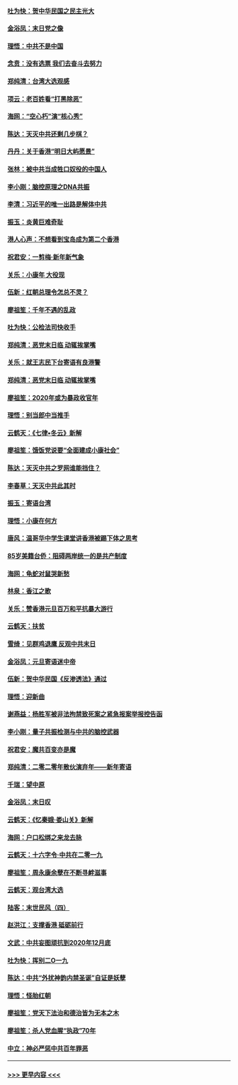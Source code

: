 #### [吐为快：贺中华民国之民主光大](../pages/nsc993/n11788618.md?t=01130944) 
#### [金浴凤：末日党之像](../pages/nsc993/n11787475.md?t=01130944) 
#### [理悟：中共不是中国](../pages/nsc993/n11787463.md?t=01130944) 
#### [念贲：没有选票  我们去奋斗去努力](../pages/nsc993/n11787398.md?t=01130944) 
#### [郑纯清：台湾大选观感](../pages/nsc993/n11786210.md?t=01130944) 
#### [项云：老百姓看“打黑除恶”](../pages/nsc993/n11785398.md?t=01130944) 
#### [海网：“空心朽”演“核心秀”](../pages/nsc993/n11783874.md?t=01130944) 
#### [陈达：天灭中共还剩几步棋？](../pages/nsc993/n11783719.md?t=01130944) 
#### [丹丹：关于香港“明日大屿愿景”](../pages/nsc993/n11783273.md?t=01130944) 
#### [张林：被中共当成牲口奴役的中国人](../pages/nsc993/n11782397.md?t=01130944) 
#### [李小刚：脑控原理之DNA共振](../pages/nsc993/n11780962.md?t=01130944) 
#### [李清：习近平的唯一出路是解体中共](../pages/nsc993/n11780866.md?t=01130944) 
#### [振玉：炎黄巨难奇耻](../pages/nsc993/n11779632.md?t=01130944) 
#### [港人心声：不想看到宝岛成为第二个香港](../pages/nsc993/n11778817.md?t=01130944) 
#### [祝君安：一剪梅‧新年新气象](../pages/nsc993/n11776340.md?t=01130944) 
#### [关乐：小康年 大役现](../pages/nsc993/n11774213.md?t=01130944) 
#### [伍新：红朝总理令怎总不灵？](../pages/nsc993/n11770813.md?t=01130944) 
#### [廖祖笙：千年不遇的乱政](../pages/nsc993/n11770373.md?t=01130944) 
#### [吐为快：公检法司快收手](../pages/nsc993/n11770359.md?t=01130944) 
#### [郑纯清：恶党末日临 动辄挨掌嘴](../pages/nsc993/n11769912.md?t=01130944) 
#### [关乐：就王志民下台寄语有良港警](../pages/nsc993/n11769903.md?t=01130944) 
#### [郑纯清：恶党末日临 动辄挨掌嘴](../pages/nsc993/n11769356.md?t=01130944) 
#### [廖祖笙：2020年或为暴政收官年](../pages/nsc993/n11768216.md?t=01130944) 
#### [理悟：别当郎中当推手](../pages/nsc993/n11768243.md?t=01130944) 
#### [云鹤天：《七律▪冬云》新解](../pages/nsc993/n11768204.md?t=01130944) 
#### [廖祖笙：饿饭党说要“全面建成小康社会”](../pages/nsc993/n11767482.md?t=01130944) 
#### [陈达：天灭中共之罗网谁能挡住？](../pages/nsc993/n11767465.md?t=01130944) 
#### [李春草：天灭中共此其时](../pages/nsc993/n11767452.md?t=01130944) 
#### [振玉：寄语台湾](../pages/nsc993/n11767432.md?t=01130944) 
#### [理悟：小康在何方](../pages/nsc993/n11767394.md?t=01130944) 
#### [唐风：温哥华中学生课堂讲香港被踢下体之思考](../pages/nsc993/n11766848.md?t=01130944) 
#### [85岁美籍台侨：阻碍两岸统一的是共产制度](../pages/nsc993/n11765043.md?t=01130944) 
#### [海网：龟蛇对鼠哭新愁](../pages/nsc993/n11764895.md?t=01130944) 
#### [林泉：香江之歌](../pages/nsc993/n11764415.md?t=01130944) 
#### [关乐：赞香港元旦百万和平抗暴大游行](../pages/nsc993/n11764382.md?t=01130944) 
#### [云鹤天：扶贫](../pages/nsc993/n11764245.md?t=01130944) 
#### [雪绮：见群鸡退鹰  反观中共末日](../pages/nsc993/n11762112.md?t=01130944) 
#### [金浴凤：元旦寄语迷中帝](../pages/nsc993/n11761788.md?t=01130944) 
#### [伍新：贺中华民国《反渗透法》通过](../pages/nsc993/n11761994.md?t=01130944) 
#### [理悟：迎新曲](../pages/nsc993/n11761152.md?t=01130944) 
#### [谢燕益：杨胜军被非法拘禁致死案之紧急报案举报控告函](../pages/nsc993/n11756134.md?t=01130944) 
#### [李小刚：量子共振检测与中共的脑控武器](../pages/nsc993/n11754518.md?t=01130944) 
#### [祝君安：魔共百变亦是魔](../pages/nsc993/n11754469.md?t=01130944) 
#### [郑纯清：二零二零年散伙演弃年——新年寄语](../pages/nsc993/n11754195.md?t=01130944) 
#### [千瑞：望中原](../pages/nsc993/n11754159.md?t=01130944) 
#### [金浴凤：末日叹](../pages/nsc993/n11752359.md?t=01130944) 
#### [云鹤天：《忆秦娥‧娄山关》新解](../pages/nsc993/n11752348.md?t=01130944) 
#### [海网：户口松绑之来龙去脉](../pages/nsc993/n11752328.md?t=01130944) 
#### [云鹤天：十六字令‧中共在二零一九](../pages/nsc993/n11752305.md?t=01130944) 
#### [廖祖笙：周永康余孽在不断寻衅滋事](../pages/nsc993/n11751013.md?t=01130944) 
#### [云鹤天：观台湾大选](../pages/nsc993/n11751007.md?t=01130944) 
#### [陆客：末世民风（四）](../pages/nsc993/n11749203.md?t=01130944) 
#### [赵洪江：支撑香港 砥砺前行](../pages/nsc993/n11748482.md?t=01130944) 
#### [文武：中共妄图顽抗到2020年12月底](../pages/nsc993/n11748446.md?t=01130944) 
#### [吐为快：挥别二O一九](../pages/nsc993/n11748411.md?t=01130944) 
#### [陈达：中共“外扰神韵内禁圣诞”自证是妖孽](../pages/nsc993/n11748226.md?t=01130944) 
#### [理悟：怪胎红朝](../pages/nsc993/n11748206.md?t=01130944) 
#### [廖祖笙：党天下法治和德治皆为无本之木](../pages/nsc993/n11748135.md?t=01130944) 
#### [廖祖笙：杀人党血腥“执政”70年](../pages/nsc993/n11745144.md?t=01130944) 
#### [中立：神必严惩中共百年罪恶](../pages/nsc993/n11744970.md?t=01130944) 

----
#### [ >>> 更早内容 <<< ](../indexes/nsc993-earlier.md)
